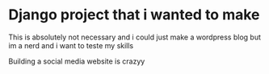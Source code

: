 #  Django project that i wanted to make
This is absolutely not necessary and i could just make a wordpress blog
but im a nerd and i want to teste my skills

Building a social media website is crazyy
